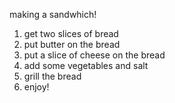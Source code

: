 making a sandwhich!
1) get two slices of bread 
2) put butter on the bread 
3) put a slice of cheese on the bread 
4) add some vegetables and salt
5) grill the bread 
6) enjoy!
